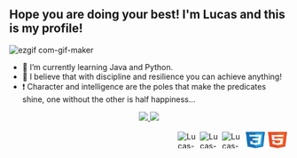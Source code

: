 ## Hope you are doing your best! I'm Lucas and this is my profile!
![ezgif com-gif-maker](https://user-images.githubusercontent.com/100219854/186463455-225d8b40-39f6-463a-9923-aa1d5e4dc058.gif)



- 🌱 I’m currently learning Java and Python.
- 💬 I believe that with discipline and resilience you can achieve anything!
- :exclamation: Character and intelligence are the poles that make the predicates shine, one without the other is half happiness...
<div align="center">
  <a href="https://github.com/LucasAdao">
  <img height="180em" src="https://github-readme-stats.vercel.app/api?username=LucasAdao&show_icons=true&theme=highcontrast&include_all_commits=true&count_private=true"/>
  <img height="180em" src="https://github-readme-stats.vercel.app/api/top-langs/?username=LucasAdao&layout=compact&langs_count=7&theme=vision-friendly-dark"/>
</div>
<div style="display: inline_block"><br>
  <img align="right" alt="Lucas-HTML" height="30" width="40" src="https://raw.githubusercontent.com/devicons/devicon/master/icons/html5/html5-original.svg">
  <img align="right" alt="Lucas-CSS" height="30" width="40" src="https://raw.githubusercontent.com/devicons/devicon/master/icons/css3/css3-original.svg">
  <img align="right" alt="Lucas-Js" height="30" width="40" src="https://cdn.jsdelivr.net/gh/devicons/devicon/icons/javascript/javascript-original.svg">
  <img align="right" alt="Lucas-Py" height="30" width="40" src="https://cdn.jsdelivr.net/gh/devicons/devicon/icons/python/python-plain-wordmark.svg">
  <img align="right" alt="Lucas-Java" height="30" width="40" src="https://cdn.jsdelivr.net/gh/devicons/devicon/icons/java/java-original-wordmark.svg">
</div>
